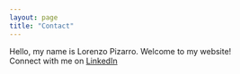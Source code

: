 ```yaml
---
layout: page
title: "Contact"
---
```

Hello, my name is Lorenzo Pizarro. Welcome to my website!  
Connect with me on [LinkedIn](http://www.linkedin.com/in/lorenzopizarro)